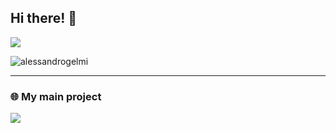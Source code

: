 ## Hi there! 👋

<!--

Here are some ideas to get you started:

- 🔭 I’m currently working on ...
- 🌱 I’m currently learning ...
- 👯 I’m looking to collaborate on ...
- 🤔 I’m looking for help with ...
- 💬 Ask me about ...
- 📫 How to reach me: ...
- 😄 Pronouns: ...
- ⚡ Fun fact: ...
-->

<!-- 
<img src="https://github-readme-stats.vercel.app/api?username=alessandrogelmi&show_icons=true&theme=dark" /> 
-->
<img src="https://github-readme-stats.vercel.app/api/top-langs/?username=alessandrogelmi&layout=compact&langs_count=6&theme=dark&hide_border=true" />
<p><img align="center" src="https://github-readme-streak-stats.herokuapp.com?user=alessandrogelmi&theme=dark&hide_border=true&date_format=j%20M%5B%20Y%5D" alt="alessandrogelmi" /></p>
<hr>
<h3>🌐 My main project</h3>
<a href="https://github.com/alessandrogelmi/Covid19-Italy-Data">
  <img align="center" src="https://github-readme-stats-anuraghazra1.vercel.app/api/pin/?username=alessandrogelmi&repo=Covid19-Italy-Data&theme=dark&hide_border=true" />
</a>
